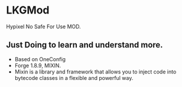 # LKGMod
Hypixel No Safe For Use MOD.

## Just Doing to learn and understand more.

- Based on OneConfig
- Forge 1.8.9, MIXIN.
- Mixin is a library and framework that allows you to inject code into bytecode classes in a flexible and powerful way.
